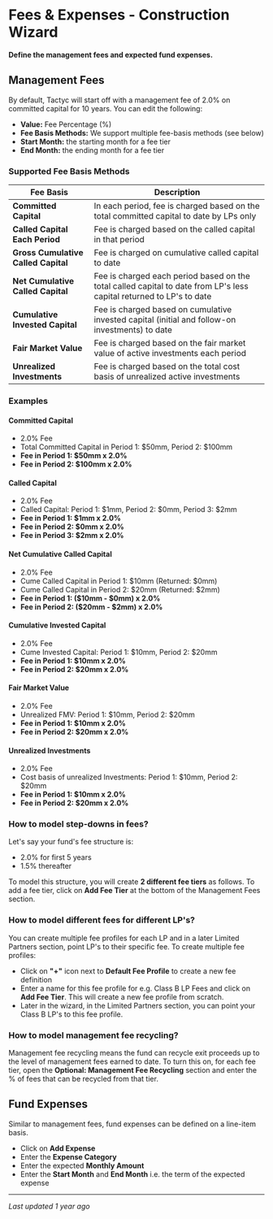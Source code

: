 # Fees & Expenses - Construction Wizard

**Define the management fees and expected fund expenses.**

## Management Fees

By default, Tactyc will start off with a management fee of 2.0% on committed capital for 10 years. You can edit the following:

- **Value:** Fee Percentage (%)
- **Fee Basis Methods:** We support multiple fee-basis methods (see below)
- **Start Month:** the starting month for a fee tier
- **End Month:** the ending month for a fee tier

### Supported Fee Basis Methods

| Fee Basis | Description |
|-----------|-------------|
| **Committed Capital** | In each period, fee is charged based on the total committed capital to date by LPs only |
| **Called Capital Each Period** | Fee is charged based on the called capital in that period |
| **Gross Cumulative Called Capital** | Fee is charged on cumulative called capital to date |
| **Net Cumulative Called Capital** | Fee is charged each period based on the total called capital to date from LP's less capital returned to LP's to date |
| **Cumulative Invested Capital** | Fee is charged based on cumulative invested capital (initial and follow-on investments) to date |
| **Fair Market Value** | Fee is charged based on the fair market value of active investments each period |
| **Unrealized Investments** | Fee is charged based on the total cost basis of unrealized active investments |

### Examples

#### Committed Capital
- 2.0% Fee
- Total Committed Capital in Period 1: $50mm, Period 2: $100mm
- **Fee in Period 1: $50mm x 2.0%**
- **Fee in Period 2: $100mm x 2.0%**

#### Called Capital
- 2.0% Fee
- Called Capital: Period 1: $1mm, Period 2: $0mm, Period 3: $2mm
- **Fee in Period 1: $1mm x 2.0%**
- **Fee in Period 2: $0mm x 2.0%**
- **Fee in Period 3: $2mm x 2.0%**

#### Net Cumulative Called Capital
- 2.0% Fee
- Cume Called Capital in Period 1: $10mm (Returned: $0mm)
- Cume Called Capital in Period 2: $20mm (Returned: $2mm)
- **Fee in Period 1: ($10mm - $0mm) x 2.0%**
- **Fee in Period 2: ($20mm - $2mm) x 2.0%**

#### Cumulative Invested Capital
- 2.0% Fee
- Cume Invested Capital: Period 1: $10mm, Period 2: $20mm
- **Fee in Period 1: $10mm x 2.0%**
- **Fee in Period 2: $20mm x 2.0%**

#### Fair Market Value
- 2.0% Fee
- Unrealized FMV: Period 1: $10mm, Period 2: $20mm
- **Fee in Period 1: $10mm x 2.0%**
- **Fee in Period 2: $20mm x 2.0%**

#### Unrealized Investments
- 2.0% Fee
- Cost basis of unrealized Investments: Period 1: $10mm, Period 2: $20mm
- **Fee in Period 1: $10mm x 2.0%**
- **Fee in Period 2: $20mm x 2.0%**

### How to model step-downs in fees?

Let's say your fund's fee structure is:
- 2.0% for first 5 years
- 1.5% thereafter

To model this structure, you will create **2 different fee tiers** as follows. To add a fee tier, click on **Add Fee Tier** at the bottom of the Management Fees section.

### How to model different fees for different LP's?

You can create multiple fee profiles for each LP and in a later Limited Partners section, point LP's to their specific fee. To create multiple fee profiles:

- Click on **"+"** icon next to **Default Fee Profile** to create a new fee definition
- Enter a name for this fee profile for e.g. Class B LP Fees and click on **Add Fee Tier**. This will create a new fee profile from scratch.
- Later in the wizard, in the Limited Partners section, you can point your Class B LP's to this fee profile.

### How to model management fee recycling?

Management fee recycling means the fund can recycle exit proceeds up to the level of management fees earned to date. To turn this on, for each fee tier, open the **Optional: Management Fee Recycling** section and enter the % of fees that can be recycled from that tier.

## Fund Expenses

Similar to management fees, fund expenses can be defined on a line-item basis.

- Click on **Add Expense**
- Enter the **Expense Category**
- Enter the expected **Monthly Amount**
- Enter the **Start Month** and **End Month** i.e. the term of the expected expense

---
*Last updated 1 year ago*